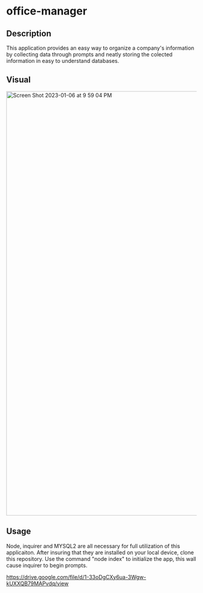 # office-manager

## Description
This application provides an easy way to organize a company's information by collecting data through prompts and neatly storing the colected information in easy to understand databases.

## Visual
<img width="1122" alt="Screen Shot 2023-01-06 at 9 59 04 PM" src="https://user-images.githubusercontent.com/109449569/211128488-9b5236b6-10e7-4eea-9ac8-138045502ff7.png">

## Usage
Node, inquirer and MYSQL2 are all necessary for full utilization of this applicaiton. After insuring that they are installed on your local device, clone this repository. Use the command "node index" to initialize the app, this wall cause inquirer to begin prompts. 

https://drive.google.com/file/d/1-33oDgCXy6ua-3Wgw-kUXXQB79MAPvdq/view
